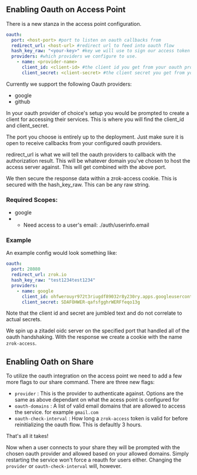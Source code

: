 ## Enabling Oauth on Access Point

There is a new stanza in the access point configuration. 

```yaml
oauth:
  port: <host-port> #port to listen on oauth callbacks from
  redirect_url: <host-url> #redirect url to feed into oauth flow
  hash_key_raw: "<your-key>" #key we will use to sign our access token
  providers: #which providers we configure to use.
    - name: <provider-name>
      client_id: <client-id> #the client id you get from your oauth provider
      client_secret: <client-secret> #the client secret you get from your oauth provider
```
Currently we support the following Oauth providers:
- google
- github

In your oauth provider of choice's setup you would be prompted to create a client for accessing their services. This is where you will find the client_id and client_secret.

The port you choose is entirely up to the deployment. Just make sure it is open to receive callbacks from your configured oauth providers.

redirect_url is what we will tell the oauth providers to callback with the authorization result. This will be whatever domain you've chosen to host the access server against. This will get combined with the above port.

We then secure the response data within a zrok-access cookie. This is secured with the hash_key_raw. This can be any raw string.

### Required Scopes:
- google
- - Need access to a user's email: ./auth/userinfo.email 

### Example

An example config would look something like:
```yaml
oauth:
  port: 28080
  redirect_url: zrok.io
  hash_key_raw: "test1234test1234"
  providers:
    - name: google
      client_id: ohfwerouyr972t3riugdf89032r8y230ry.apps.googleusercontent.com
      client_secret: SDAFOHWER-qafsfgghrWERFfeqo13g 
```

Note that the client id and secret are jumbled text and do not correlate to actual secrets.

We spin up a zitadel oidc server on the specified port that handled all of the oauth handshaking. With the response we create a cookie with the name `zrok-access`.

## Enabling Oath on Share

To utilize the oauth integration on the access point we need to add a few more flags to our share command. There are three new flags:
- `provider` : This is the provider to authenticate against. Options are the same as above dependant on what the acess point is configured for
- `oauth-domains` : A list of valid email domains that are allowed to access the service. for example `gmail.com`
- `oauth-check-interval` : How long a `zrok-access` token is valid for before reinitializing the oauth flow. This is defaultly 3 hours.

That's all it takes!

Now when a user connects to your share they will be prompted with the chosen oauth provider and allowed based on your allowed domains. Simply restarting the service won't force a reauth for users either. Changing the `provider` or `oauth-check-interval` will, however. 
